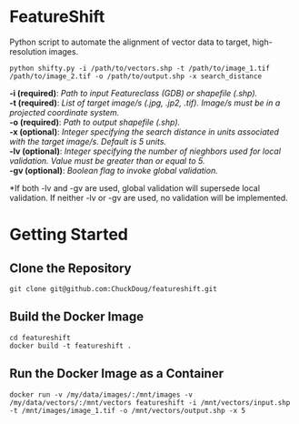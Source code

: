 # FeatureShift

Python script to automate the alignment of vector data to target, high-resolution images.

`python shifty.py -i /path/to/vectors.shp -t /path/to/image_1.tif /path/to/image_2.tif -o /path/to/output.shp -x search_distance`

**-i (required)**: *Path to input Featureclass (GDB) or shapefile (.shp).* <br>
**-t (required)**: *List of target image/s (.jpg, .jp2, .tif). Image/s must be in a projected coordinate system.* <br>
**-o (required)**: *Path to output shapefile (.shp).* <br>
**-x (optional)**: *Integer specifying the search distance in units associated with the target image/s. Default is 5 units.*  <br>
**-lv (optional)**: *Integer specifying the number of nieghbors used for local validation. Value must be greater than or equal to 5.* <br>
**-gv (optional)**: *Boolean flag to invoke global validation.* <br> 

*If both -lv and -gv are used, global validation will supersede local validation. If neither -lv or -gv are used, no validation will be implemented. <br>

# Getting Started
## Clone the Repository
```
git clone git@github.com:ChuckDoug/featureshift.git
```

## Build the Docker Image
```
cd featureshift
docker build -t featureshift .
```

## Run the Docker Image as a Container
```
docker run -v /my/data/images/:/mnt/images -v /my/data/vectors/:/mnt/vectors featureshift -i /mnt/vectors/input.shp -t /mnt/images/image_1.tif -o /mnt/vectors/output.shp -x 5
```
